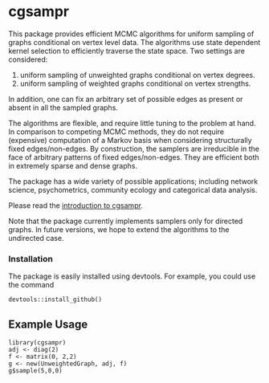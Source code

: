 # cgsampr

This package provides efficient MCMC algorithms for uniform 
	sampling of graphs conditional on vertex level data. The algorithms use
	state dependent kernel selection to efficiently traverse the state space.
	Two settings are considered: 
	
1. uniform sampling of unweighted graphs conditional on vertex degrees.
2. uniform sampling of weighted graphs conditional on vertex strengths. 
	
In addition, one can fix an arbitrary set of possible edges as present or absent in all the sampled graphs.

The algorithms are flexible, and require little tuning to the problem at hand. In comparison to competing MCMC methods, they do not require (expensive) computation of a Markov basis when considering structurally fixed edges/non-edges. By construction, the samplers are irreducible in the face of arbitrary patterns of fixed edges/non-edges. They are efficient both in extremely sparse and dense graphs.
	
The package has a wide variety of possible applications; including network science, psychometrics, community ecology and categorical data analysis.
	
Please read the [introduction to cgsampr](./vignettes/introduction.Rmd).
	
Note that the package currently implements samplers only for directed graphs. In future versions, we hope to extend the algorithms to the undirected case.

### Installation

The package is easily installed using devtools. For example, you could use the command

~~~~
devtools::install_github()
~~~~

## Example Usage

~~~~
library(cgsampr)
adj <- diag(2)
f <- matrix(0, 2,2)
g <- new(UnweightedGraph, adj, f)
g$sample(5,0,0)
~~~~








